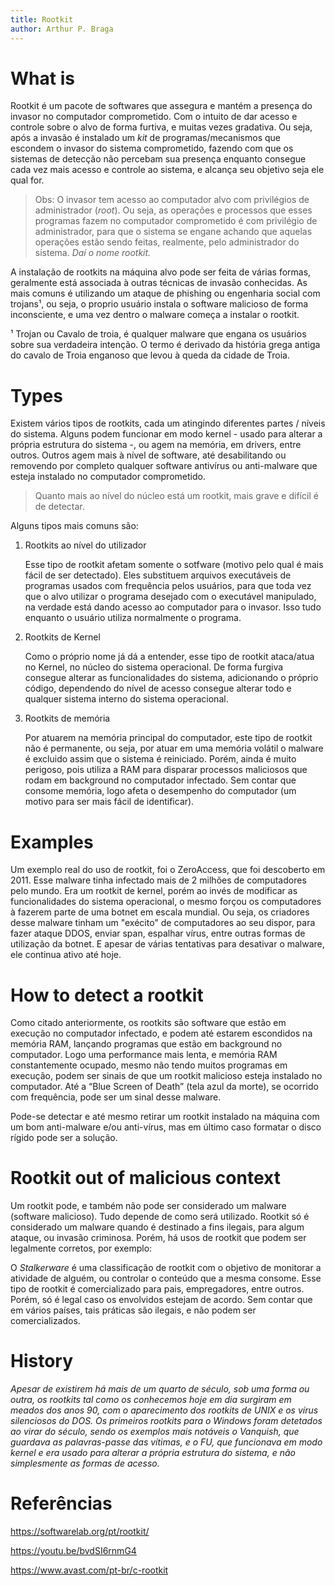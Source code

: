 ```yaml
---
title: Rootkit
author: Arthur P. Braga
---
```


# What is

Rootkit é um pacote de softwares que assegura e mantém a presença do invasor no computador comprometido. Com o intuito de dar acesso e controle sobre o alvo de forma furtiva, e muitas vezes gradativa. Ou seja, após a invasão é instalado um *kit* de programas/mecanismos que escondem o invasor do sistema comprometido, fazendo com que os sistemas de detecção não percebam sua presença enquanto consegue cada vez mais acesso e controle ao sistema, e alcança seu objetivo seja ele qual for.

> Obs: O invasor tem acesso ao computador alvo com privilégios de administrador (*root*). Ou seja, as operações e processos que esses programas fazem no computador comprometido é com privilégio de administrador, para que o sistema se engane achando que aquelas operações estão sendo feitas, realmente, pelo administrador do sistema. *Daí o nome rootkit.*

A instalação de rootkits na máquina alvo pode ser feita de várias formas, geralmente está associada à outras técnicas de invasão conhecidas. As mais comuns é utilizando um ataque de phishing ou engenharia social com trojans¹, ou seja, o proprio usuário instala o software malicioso de forma inconsciente, e uma vez dentro o malware começa a instalar o rootkit.

¹ Trojan ou Cavalo de troia, é qualquer malware que engana os usuários sobre sua verdadeira intenção. O termo é derivado da história grega antiga do cavalo de Troia enganoso que levou à queda da cidade de Troia.

# Types

Existem vários tipos de rootkits, cada um atingindo diferentes partes / níveis do sistema. Alguns podem funcionar em modo kernel - usado para alterar a própria estrutura do sistema -, ou agem na memória, em drivers, entre outros. Outros agem mais à nível de software, até desabilitando ou removendo por completo qualquer software antivírus ou anti-malware que esteja instalado no computador comprometido.

> Quanto mais ao nível do núcleo está um rootkit, mais grave e difícil é de detectar.

Alguns tipos mais comuns são:

1. Rootkits ao nível do utilizador

   Esse tipo de rootkit afetam somente o sotfware (motivo pelo qual é mais fácil de ser detectado). Eles substituem arquivos executáveis de programas usados com frequência pelos usuários, para que toda vez que o alvo utilizar o programa desejado com o executável manipulado, na verdade está dando acesso ao computador para o invasor. Isso tudo enquanto o usuário utiliza normalmente o programa. 

2. Rootkits de Kernel

   Como o próprio nome já dá a entender, esse tipo de rootkit ataca/atua no Kernel, no núcleo do sistema operacional. De forma furgiva consegue alterar as funcionalidades do sistema, adicionando o próprio código, dependendo do nível de acesso consegue alterar todo e qualquer sistema interno do sistema operacional.

3. Rootkits de memória

   Por atuarem na memória principal do computador, este tipo de rootkit não é permanente, ou seja, por atuar em uma memória volátil o malware é excluido assim que o sistema é reiniciado. Porém, ainda é muito perigoso, pois utiliza a RAM para disparar processos maliciosos que rodam em background no computador infectado. Sem contar que consome memória, logo afeta o desempenho do computador (um motivo para ser mais fácil de identificar).

# Examples

Um exemplo real do uso de rootkit, foi o ZeroAccess, que foi descoberto em 2011. Esse malware tinha infectado mais de 2 milhões de computadores pelo mundo. Era um rootkit de kernel, porém ao invés de modificar as funcionalidades do sistema operacional, o mesmo forçou os computadores à fazerem parte de uma botnet em escala mundial. Ou seja, os criadores desse malware tinham um "exécito" de computadores ao seu dispor, para fazer ataque DDOS, enviar span, espalhar vírus, entre outras formas de utilização da botnet. E apesar de várias tentativas para desativar o malware, ele continua ativo até hoje.

# How to detect a rootkit

Como citado anteriormente, os rootkits são software que estão em execução no computador infectado, e podem até estarem escondidos na memória RAM, lançando programas que estão em background no computador. Logo uma performance mais lenta, e memória RAM constantemente ocupado, mesmo não tendo muitos programas em execução, podem ser sinais de que um rootkit malicioso esteja instalado no computador. Até a “Blue Screen of Death” (tela azul da morte), se ocorrido com frequência, pode ser um sinal desse malware.

Pode-se detectar e até mesmo retirar um rootkit instalado na máquina com um bom anti-malware e/ou anti-vírus, mas em último caso formatar o disco rígido pode ser a solução.

# Rootkit out of malicious context

Um rootkit pode, e também não pode ser considerado um malware (software malicioso). Tudo depende de como será utilizado. Rootkit só é considerado um malware quando é destinado a fins ilegais, para algum ataque, ou invasão criminosa. Porém, há usos de rootkit que podem ser legalmente corretos, por exemplo:

O *Stalkerware* é uma classificação de rootkit com o objetivo de monitorar a atividade de alguém, ou controlar o conteúdo que a mesma consome. Esse tipo de rootkit é comercializado para pais, empregadores, entre outros. Porém, só é legal caso os envolvidos estejam de acordo. Sem contar que em vários países, tais práticas são ilegais, e não podem ser comercializados.

# History

*Apesar de existirem há mais de um quarto de século, sob uma forma ou outra, os rootkits tal como os conhecemos hoje em dia surgiram em meados dos anos 90, com o aparecimento dos rootkits de UNIX e os vírus silenciosos do DOS. Os primeiros rootkits para o Windows foram detetados ao virar do século, sendo os exemplos mais notáveis o Vanquish, que guardava as palavras-passe das vítimas, e o FU, que funcionava em modo kernel e era usado para alterar a própria estrutura do sistema, e não simplesmente as formas de acesso.*

# Referências

https://softwarelab.org/pt/rootkit/

https://youtu.be/bvdSI6rnmG4

https://www.avast.com/pt-br/c-rootkit
